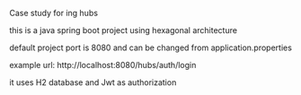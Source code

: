 Case study for ing hubs


this is a java spring boot project using hexagonal architecture

default project port is 8080 and can be changed from application.properties

example url: http://localhost:8080/hubs/auth/login

it uses H2 database and Jwt as authorization

